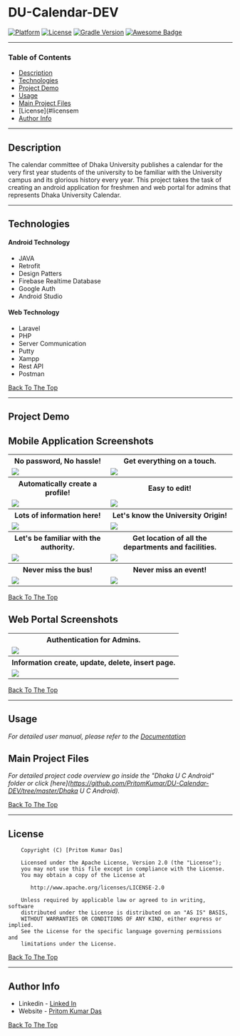 # DU-Calendar-DEV
[![Platform](https://img.shields.io/badge/platform-Android-yellow.svg)](https://www.android.com)
[![License](https://img.shields.io/badge/license-Apache%202-4EB1BA.svg?style=flat-square)](https://www.apache.org/licenses/LICENSE-2.0.html)
[![Gradle Version](https://img.shields.io/badge/gradle-4.0-green.svg)](https://docs.gradle.org/current/release-notes)
[![Awesome Badge](https://cdn.rawgit.com/sindresorhus/awesome/d7305f38d29fed78fa85652e3a63e154dd8e8829/media/badge.svg)](https://java-lang.github.io/awesome-java)

---

### Table of Contents

- [Description](#description)
- [Technologies](#technologies)
- [Project Demo](#project-demo)
- [Usage](#usage)
- [Main Project Files](#main-project-files)
- [License](#licensem
- [Author Info](#author-info)

---

## Description

The calendar committee of Dhaka University publishes a calendar for the very first year students of the university to be familiar with the University campus and its glorious history every year. This project takes the task of creating an android application for freshmen and web portal for admins that represents Dhaka University Calendar.

---

## Technologies

#### Android Technology

- JAVA
- Retrofit
- Design Patters
- Firebase Realtime Database
- Google Auth
- Android Studio

#### Web Technology

- Laravel
- PHP
- Server Communication
- Putty
- Xampp
- Rest API
- Postman

[Back To The Top](#DU-Calendar-DEV)

---

## Project Demo

## Mobile Application Screenshots

<table style="width:100%">
  <tr>
    <th>No password, No hassle!</th>
    <th>Get everything on a touch.</th>
  </tr>
  <tr>
    <td><img src="Documentation/Demo/1.png"/></td>
    <td><img src="Documentation/Demo/2.png"/></td>
  </tr>
  <tr>
    <th>Automatically create a profile!</th>
    <th>Easy to edit!</th>
  </tr>
  <tr>
    <td><img src="Documentation/Demo/4.png"/></td>
    <td><img src="Documentation/Demo/5.png"/></td>
  </tr>
  <tr>
    <th>Lots of information here!</th>
    <th>Let's know the University Origin!</th>
  </tr>
  <tr>
    <td><img src="Documentation/Demo/13.png"/></td>
    <td><img src="Documentation/Demo/14.png"/></td>
  </tr>
  <tr>
    <th>Let's be familiar with the authority.</th>
    <th>Get location of all the departments and facilities.</th>
  </tr>
  <tr>
    <td><img src="Documentation/Demo/25.png"/></td>
    <td><img src="Documentation/Demo/23.png"/></td>
  </tr>
  <tr>
    <th>Never miss the bus!</th>
    <th>Never miss an event!</th>
  </tr>
  <tr>
    <td><img src="Documentation/Demo/27.png"/></td>
    <td><img src="Documentation/Demo/7.png"/></td>
  </tr>
</table>

[Back To The Top](#DU-Calendar-DEV)

## Web Portal Screenshots
<table style="width:100%">
  <tr>
    <th>Authentication for Admins.</th>
  </tr>
  <tr>
    <td><img src="Documentation/Demo/web1.jpg"/></td>
  </tr>
   <tr>
    <th>Information create, update, delete, insert page.</th>
  </tr>
  <tr>
    <td><img src="Documentation/Demo/web2.jpg"/></td>
  </tr>
</table>


[Back To The Top](#DU-Calendar-DEV)

---

## Usage

*For detailed user manual, please refer to the [Documentation](https://github.com/PritomKumar/DU-Calendar-DEV/blob/master/Documentation/Reports/User%20Manual.pdf)*

## Main Project Files
*For detailed project code overview go inside the "Dhaka U C Android" folder or click [here](https://github.com/PritomKumar/DU-Calendar-DEV/tree/master/Dhaka U C Android).*


[Back To The Top](#DU-Calendar-DEV)

---

## License

```
    Copyright (C) [Pritom Kumar Das]

    Licensed under the Apache License, Version 2.0 (the "License");
    you may not use this file except in compliance with the License.
    You may obtain a copy of the License at

       http://www.apache.org/licenses/LICENSE-2.0

    Unless required by applicable law or agreed to in writing, software
    distributed under the License is distributed on an "AS IS" BASIS,
    WITHOUT WARRANTIES OR CONDITIONS OF ANY KIND, either express or implied.
    See the License for the specific language governing permissions and
    limitations under the License.
```

[Back To The Top](#DU-Calendar-DEV)

---

## Author Info

- Linkedin - [Linked In](https://www.linkedin.com/in/pritomkumar/fr)
- Website - [Pritom Kumar Das](https://sites.google.com/view/pritom-kumar-das/)

[Back To The Top](#DU-Calendar-DEV)
